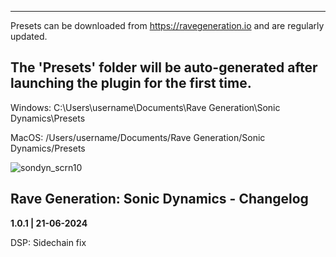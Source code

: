 ------------------------------------------------------------------------------------
Presets can be downloaded from https://ravegeneration.io and are regularly updated.

The 'Presets' folder will be auto-generated after launching the plugin for the first time.
------------------------------------------------------------------------------------

Windows:
C:\Users\username\Documents\Rave Generation\Sonic Dynamics\Presets

MacOS:
/Users/username/Documents/Rave Generation/Sonic Dynamics/Presets

![sondyn_scrn10](https://github.com/user-attachments/assets/e8e07d8d-a80a-4b2c-bd5c-c247c6da743b)

Rave Generation: Sonic Dynamics - Changelog
-------------------------------------------------------------------------------------------
**1.0.1 | 21-06-2024**

DSP: Sidechain fix
